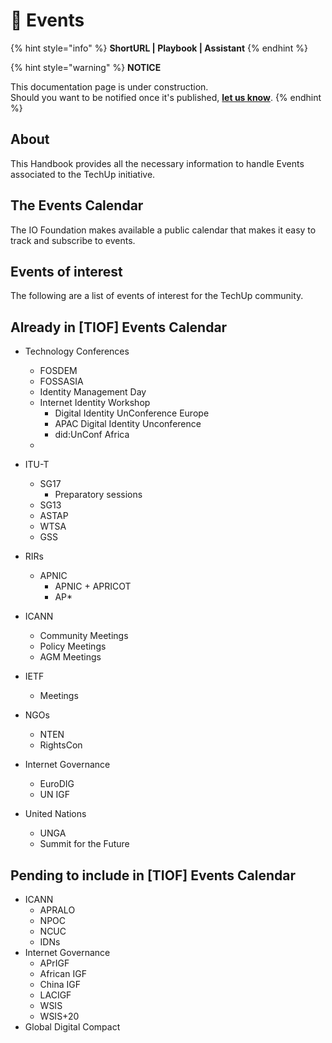 # 📓 Events

{% hint style="info" %}
**ShortURL | Playbook | Assistant**
{% endhint %}



{% hint style="warning" %}
**NOTICE**

This documentation page is under construction.\
Should you want to be notified once it's published, [**let us know**](https://tiof.click/TIOFTarianUpdatesService).
{% endhint %}



## About

This Handbook provides all the necessary information to handle Events associated to the TechUp initiative.



## The Events Calendar

The IO Foundation makes available a public calendar that makes it easy to track and subscribe to events.



## Events of interest

The following are a list of events of interest for the TechUp community.



## Already in  \[TIOF] Events Calendar

* Technology Conferences
  * FOSDEM
  * FOSSASIA
  * Identity Management Day
  * Internet Identity Workshop
    * Digital Identity UnConference Europe​
    * APAC Digital Identity Unconference
    * did:UnConf Africa
  *
* ITU-T
  * SG17
    * Preparatory sessions
  * SG13
  * ASTAP
  * WTSA
  * GSS
* RIRs
  * APNIC
    * APNIC + APRICOT
    * AP\*
* ICANN
  * Community Meetings
  * Policy Meetings
  * AGM Meetings
* IETF
  * Meetings
* NGOs
  * NTEN
  * RightsCon
* Internet Governance
  * EuroDIG
  * UN IGF
*   United Nations

    * UNGA
    * Summit for the Future









## Pending to include in \[TIOF] Events Calendar

* ICANN
  * APRALO
  * NPOC
  * NCUC
  * IDNs
* Internet Governance
  * APrIGF
  * African IGF
  * China IGF
  * LACIGF
  * WSIS
  * WSIS+20
* Global Digital Compact





